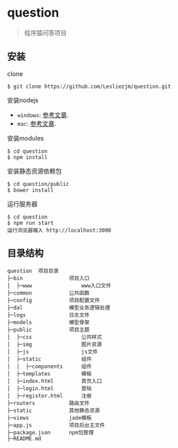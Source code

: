 # question
> 程序猿问答项目

## 安装
clone
```git
$ git clone https://github.com/Lesliezjm/question.git
```

安装nodejs
- `windows`: [参考文章](http://jingyan.baidu.com/article/a948d6515d4c850a2dcd2e18.html).
- `mac`: [参考文章](http://blog.csdn.net/baihuaxiu123/article/details/51868142).


安装modules

```npm
$ cd question
$ npm install
```

安装静态资源依赖包
```npm
$ cd question/public
$ bower install
```

运行服务器
```
$ cd question
$ npm run start
运行浏览器输入 http://localhost:3000
```

## 目录结构

```
question  项目目录
├─bin               项目入口
│  ├─www                www入口文件
├─common            公共函数
├─config            项目配置文件
├─dal               模型业务逻辑处理
├─logs              日志文件
├─models            模型骨架
├─public            项目主题
│  ├─css                公共样式
│  ├─img                图片资源
│  ├─js                 js文件
│  ├─static             组件
│  │  ├─components      组件
│  ├─templates          模板
│  ├─index.html         首页入口
│  ├─login.html         登陆
│  ├─register.html      注册
├─routers           路由文件
├─static            其他静态资源
├─views             jade模板
├─app.js            项目后台主文件
├─package.json      npm包管理
├─README.md         
```
